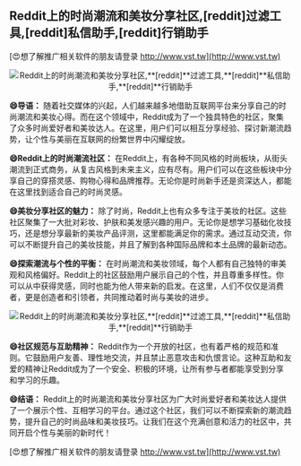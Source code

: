 ## **Reddit上的时尚潮流和美妆分享社区,**[reddit]**过滤工具,**[reddit]**私信助手,**[reddit]**行销助手**

[😍想了解推广相关软件的朋友请登录 http://www.vst.tw](http://www.vst.tw)

 <center><img src="https://vst.tw/MP4/tuiguang/png/4.png" alt="Reddit上的时尚潮流和美妆分享社区,**[reddit]**过滤工具,**[reddit]**私信助手,**[reddit]**行销助手"></center>

**😄导语：**
随着社交媒体的兴起，人们越来越多地借助互联网平台来分享自己的时尚潮流和美妆心得。而在这个领域中，Reddit成为了一个独具特色的社区，聚集了众多时尚爱好者和美妆达人。在这里，用户们可以相互分享经验、探讨新潮流趋势，让个性与美丽在互联网的纷繁世界中闪耀绽放。

**😄Reddit上的时尚潮流社区：**
在Reddit上，有各种不同风格的时尚板块，从街头潮流到正式商务，从复古风格到未来主义，应有尽有。用户们可以在这些板块中分享自己的穿搭灵感、购物心得和品牌推荐。无论你是时尚新手还是资深达人，都能在这里找到适合自己的时尚灵感。

**😄美妆分享社区的魅力：**
除了时尚，Reddit上也有众多专注于美妆的社区。这些社区聚集了一大批对彩妆、护肤和美发感兴趣的用户。无论你是想学习基础化妆技巧，还是想分享最新的美妆产品评测，这里都能满足你的需求。通过互动交流，你可以不断提升自己的美妆技能，并且了解到各种国际品牌和本土品牌的最新动态。

**😄探索潮流与个性的平衡：**
在时尚潮流和美妆领域，每个人都有自己独特的审美观和风格偏好。Reddit上的社区鼓励用户展示自己的个性，并且尊重多样性。你可以从中获得灵感，同时也能为他人带来新的启发。在这里，人们不仅仅是消费者，更是创造者和引领者，共同推动着时尚与美妆的进步。

 <center><img src="https://vst.tw/MP4/tuiguang/png/5.png" alt="Reddit上的时尚潮流和美妆分享社区,**[reddit]**过滤工具,**[reddit]**私信助手,**[reddit]**行销助手"></center>

**😄社区规范与互助精神：**
Reddit作为一个开放的社区，也有着严格的规范和准则。它鼓励用户友善、理性地交流，并且禁止恶意攻击和仇恨言论。这种互助和友爱的精神让Reddit成为了一个安全、积极的环境，让所有参与者都能享受到分享和学习的乐趣。

**😄结语：**
Reddit上的时尚潮流和美妆分享社区为广大时尚爱好者和美妆达人提供了一个展示个性、互相学习的平台。通过这个社区，我们可以不断探索新的潮流趋势，提升自己的时尚品味和美妆技巧。让我们在这个充满创意和活力的社区中，共同开启个性与美丽的新时代！

[😍想了解推广相关软件的朋友请登录 http://www.vst.tw](http://www.vst.tw)



